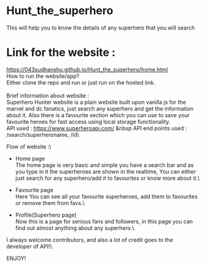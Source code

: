# Hunt_the_superhero
This will help you to know the details of any superhero that you will search
# Link for the website : 
https://043sudhanshu.github.io/Hunt_the_superhero/home.html  
How to run the website/app?\
Either clone the repo and run or just run on the hosted link.\
\
Brief information about website :\
Superhero Hunter website is a plain website built upon vanilla js for the marvel and dc fanatics, just search any superhero and get the information about it. Also there is a favourite section which you can use to save your favourite heroes for fast access using local storage functionality.\
API used : https://www.superheroapi.com/ &nbsp
API end points used : /search/superheroname, /id\

Flow of website :\

* Home page\
The home page is very basic and simple you have a search bar and as you type in it the superheroes are shown in the realtime, You can either just search for any superhero/add it to favourites or know more about it.\

* Favourite page\
Here You can see all your favourite superheroes, add them to favourites or remove them from favs.\

* Profile(Superhero page)\
Now this is a page for serious fans and followers, in this page you can find out almost anything about any superhero.\

I always welcome contributors, and also a lot of credit goes to the developer of API!\

ENJOY!
